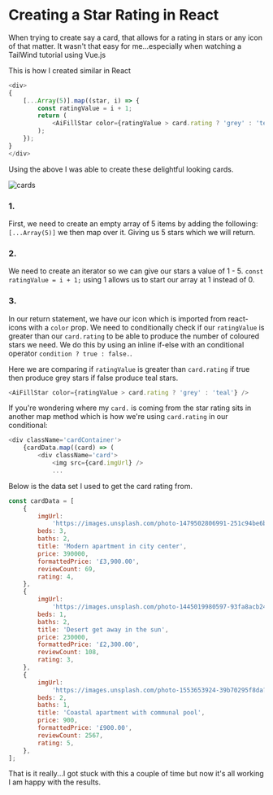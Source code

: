# Creating a Star Rating in React

When trying to create say a card, that allows for a rating in stars or any icon of that matter. It wasn't that easy for me...especially when watching a TailWind tutorial using Vue.js

This is how I created similar in React

```javascript
<div>
{
    [...Array(5)].map((star, i) => {
        const ratingValue = i + 1;
        return (
            <AiFillStar color={ratingValue > card.rating ? 'grey' : 'teal'} />
        );
    });
}
</div>
```

Using the above I was able to create these delightful looking cards.

![cards](.../images/cards.png)

### 1.

First, we need to create an empty array of 5 items by adding the following: `[...Array(5)]` we then map over it. Giving us 5 stars which we will return.

### 2.

We need to create an iterator so we can give our stars a value of 1 - 5. `const ratingValue = i + 1;` using 1 allows us to start our array at 1 instead of 0.

### 3.

In our return statement, we have our icon which is imported from react-icons with a `color` prop. We need to conditionally check if our `ratingValue` is greater than our `card.rating` to be able to produce the number of coloured stars we need. We do this by using an inline if-else with an conditional operator `condition ? true : false.`.

Here we are comparing if `ratingValue` is greater than `card.rating` if true then produce grey stars if false produce teal stars.

```javascript
<AiFillStar color={ratingValue > card.rating ? 'grey' : 'teal'} />
```

If you're wondering where my `card.` is coming from the star rating sits in another map method which is how we're using `card.rating` in our conditional:

```javascript
<div className='cardContainer'>
    {cardData.map((card) => (
        <div className='card'>
            <img src={card.imgUrl} />
            ...

```

Below is the data set I used to get the card rating from.

```javascript
const cardData = [
    {
        imgUrl:
            'https://images.unsplash.com/photo-1479502806991-251c94be6b15?ixlib=rb-1.2.1&ixid=eyJhcHBfaWQiOjEyMDd9&auto=format&fit=crop&w=1350&q=80',
        beds: 3,
        baths: 2,
        title: 'Modern apartment in city center',
        price: 390000,
        formattedPrice: '£3,900.00',
        reviewCount: 69,
        rating: 4,
    },
    {
        imgUrl:
            'https://images.unsplash.com/photo-1445019980597-93fa8acb246c?ixlib=rb-1.2.1&ixid=eyJhcHBfaWQiOjEyMDd9&auto=format&fit=crop&w=1353&q=80',
        beds: 1,
        baths: 2,
        title: 'Desert get away in the sun',
        price: 230000,
        formattedPrice: '£2,300.00',
        reviewCount: 108,
        rating: 3,
    },
    {
        imgUrl:
            'https://images.unsplash.com/photo-1553653924-39b70295f8da?ixlib=rb-1.2.1&ixid=eyJhcHBfaWQiOjEyMDd9&auto=format&fit=crop&w=1350&q=80',
        beds: 2,
        baths: 1,
        title: 'Coastal apartment with communal pool',
        price: 900,
        formattedPrice: '£900.00',
        reviewCount: 2567,
        rating: 5,
    },
];
```

That is it really...I got stuck with this a couple of time but now it's all working I am happy with the results.
